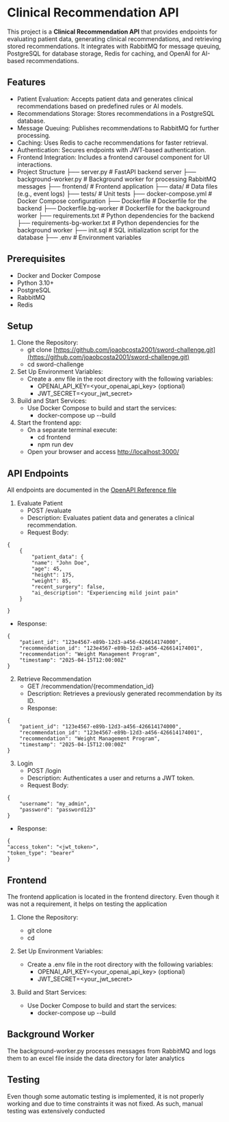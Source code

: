 # Clinical Recommendation API
This project is a **Clinical Recommendation API** that provides endpoints for evaluating patient data, generating clinical recommendations, and retrieving stored recommendations. It integrates with RabbitMQ for message queuing, PostgreSQL for database storage, Redis for caching, and OpenAI for AI-based recommendations.

## Features
- Patient Evaluation: Accepts patient data and generates clinical recommendations based on predefined rules or AI models.
- Recommendations Storage: Stores recommendations in a PostgreSQL database.
- Message Queuing: Publishes recommendations to RabbitMQ for further processing.
- Caching: Uses Redis to cache recommendations for faster retrieval.
- Authentication: Secures endpoints with JWT-based authentication.
- Frontend Integration: Includes a frontend carousel component for UI interactions.
- Project Structure
├── server.py # FastAPI backend server
├── background-worker.py # Background worker for processing RabbitMQ messages
├── frontend/ # Frontend application
├── data/ # Data files (e.g., event logs)
├── tests/ # Unit tests
├── docker-compose.yml # Docker Compose configuration
├── Dockerfile # Dockerfile for the backend
├── Dockerfile.bg-worker # Dockerfile for the background worker
├── requirements.txt # Python dependencies for the backend
├── requirements-bg-worker.txt # Python dependencies for the background worker
├── init.sql # SQL initialization script for the database
├── .env # Environment variables

## Prerequisites
- Docker and Docker Compose
- Python 3.10+
- PostgreSQL
- RabbitMQ
- Redis

## Setup
1. Clone the Repository:
    - git clone [https://github.com/joaobcosta2001/sword-challenge.git](https://github.com/joaobcosta2001/sword-challenge.git)
    - cd sword-challenge
2. Set Up Environment Variables:
    - Create a .env file in the root directory with the following variables:
        - OPENAI_API_KEY=<your_openai_api_key> (optional)
        - JWT_SECRET=<your_jwt_secret>
3. Build and Start Services:
    - Use Docker Compose to build and start the services:
        - docker-compose up --build
4. Start the frontend app:
    - On a separate terminal execute:
        - cd frontend
        - npm run dev
    - Open your browser and access [http://localhost:3000/](http://localhost:3000/)

## API Endpoints

All endpoints are documented in the [OpenAPI Reference file](openapi.json)

1. Evaluate Patient
    - POST /evaluate
    - Description: Evaluates patient data and generates a clinical recommendation.
    - Request Body:
```
{
    {
        "patient_data": {
        "name": "John Doe",
        "age": 45,
        "height": 175,
        "weight": 85,
        "recent_surgery": false,
        "ai_description": "Experiencing mild joint pain"
    }

}
```

   - Response:
```
{
    "patient_id": "123e4567-e89b-12d3-a456-426614174000",
    "recommendation_id": "123e4567-e89b-12d3-a456-426614174001",
    "recommendation": "Weight Management Program",
    "timestamp": "2025-04-15T12:00:00Z"
}
```
2. Retrieve Recommendation
    - GET /recommendation/{recommendation_id}
    - Description: Retrieves a previously generated recommendation by its ID.
    - Response:
```
{
    "patient_id": "123e4567-e89b-12d3-a456-426614174000",
    "recommendation_id": "123e4567-e89b-12d3-a456-426614174001",
    "recommendation": "Weight Management Program",
    "timestamp": "2025-04-15T12:00:00Z"
}
```
3. Login
    - POST /login
    - Description: Authenticates a user and returns a JWT token.
    - Request Body:
```
{
    "username": "my_admin",
    "password": "password123"
}
```

   - Response:
```
{
"access_token": "<jwt_token>",
"token_type": "bearer"
}
```
## Frontend
The frontend application is located in the frontend directory. Even though it was not a requirement, it helps on testing the application

1. Clone the Repository:
    - git clone <repository-url>
    - cd <repository-folder>
2. Set Up Environment Variables:
    - Create a .env file in the root directory with the following variables:
        - OPENAI_API_KEY=<your_openai_api_key> (optional)
        - JWT_SECRET=<your_jwt_secret>

3. Build and Start Services:
    - Use Docker Compose to build and start the services:
        - docker-compose up --build

## Background Worker
The background-worker.py processes messages from RabbitMQ and logs them to an excel file inside the data directory for later analytics

## Testing
Even though some automatic testing is implemented, it is not properly working and due to time constraints it was not fixed. As such, manual testing was extensively conducted
